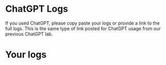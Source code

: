 # ChatGPT Logs

If you used ChatGPT, please copy paste your logs or provide a link to the full logs. This is the same type of link posted for ChatGPT usage from our previous ChatGPT lab.

# Your logs
